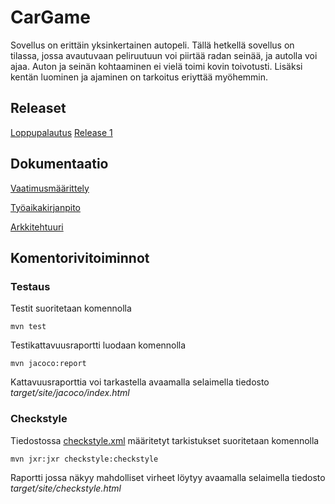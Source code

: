 # CarGame
Sovellus on erittäin yksinkertainen autopeli. Tällä hetkellä sovellus on tilassa, jossa avautuvaan peliruutuun voi piirtää radan seinää, ja autolla voi ajaa. Auton ja seinän kohtaaminen ei vielä toimi kovin toivotusti. Lisäksi kentän luominen ja ajaminen on tarkoitus eriyttää myöhemmin.

## Releaset
[Loppupalautus](https://github.com/leevileh/otm-harjoitustyo/releases/tag/0.1)
[Release 1](https://github.com/leevileh/otm-harjoitustyo/releases/tag/viikko5)

## Dokumentaatio
[Vaatimusmäärittely](https://github.com/leevileh/otm-harjoitustyo/blob/master/dokumentointi/vaatimusmaarittely.md)

[Työaikakirjanpito](https://github.com/leevileh/otm-harjoitustyo/blob/master/dokumentointi/tuntikirjanpito.md)

[Arkkitehtuuri](https://github.com/leevileh/otm-harjoitustyo/blob/master/dokumentointi/arkkitehtuuri.md)

## Komentorivitoiminnot

### Testaus

Testit suoritetaan komennolla

```
mvn test
```

Testikattavuusraportti luodaan komennolla

```
mvn jacoco:report
```

Kattavuusraporttia voi tarkastella avaamalla selaimella tiedosto _target/site/jacoco/index.html_


### Checkstyle
Tiedostossa [checkstyle.xml](https://github.com/leevileh/otm-harjoitustyo/blob/master/CarGame/checkstyle.xml) määritetyt tarkistukset suoritetaan komennolla
```
mvn jxr:jxr checkstyle:checkstyle
```
Raportti jossa näkyy mahdolliset virheet löytyy avaamalla selaimella tiedosto _target/site/checkstyle.html_
